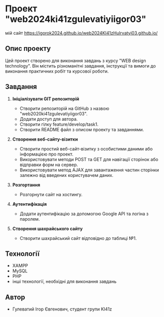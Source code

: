 # Проект "web2024ki41zgulevatiyiigor03"
мій сайт https://igorok2024.github.io/web2024KI41zHulrvatyi03.github.io/

## Опис проекту
Цей проект створено для виконання завдань з курсу "WEB design technology". Він містить різноманітні завдання, інструкції та вимоги до виконання практичних робіт та курсової роботи.

## Завдання
1. **Ініціалізувати GIT репозиторій**
   - Створити репозиторій на GitHub з назвою "web2020ki41zgulevatiyiigor03".
   - Додати доступ для автора.
   - Створити гілку feature/develop/task1.
   - Створити README файл з описом проекту та завданнями.

2. **Створення веб-сайту-візитки**
   - Створити простий веб-сайт-візитку з особистими даними або інформацією про проект.
   - Використовувати методи POST та GET для навігації сторінок або відправки форм на сервер.
   - Використовувати метод AJAX для завантаження частин сторінки залежно від введених користувачем даних.

3. **Розгортання**
   - Розгорнути сайт на хостингу.

4. **Аутентифікація**
   - Додати аутентифікацію за допомогою Google API та логіна з паролем.

5. **Створення шахрайського сайту**
   - Створити шахрайський сайт відповідно до таблиці №1.

## Технології
- XAMPP
- MySQL
- PHP
- інші технології, необхідні для виконання завдань

## Автор
- Гулеватий Ігор Євгенович, студент групи KI41z

